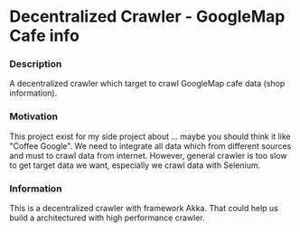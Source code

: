 # Decentralized Crawler - GoogleMap Cafe info

### Description
A decentralized crawler which target to crawl GoogleMap cafe data (shop information). 


### Motivation
This project exist for my side project about ... maybe you should think it like "Coffee Google".
We need to integrate all data which from different sources and must to crawl data from internet. 
However, general crawler is too slow to get target data we want, especially we crawl data with Selenium.


### Information
This is a decentralized crawler with framework Akka. That could help us build a architectured with high performance crawler. 



